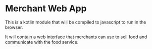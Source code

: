 # Merchant Web App

This is a kotlin module that will be compiled to javascript to run in the browser.

It will contain a web interface that merchants can use to sell food and communicate with the food service.
